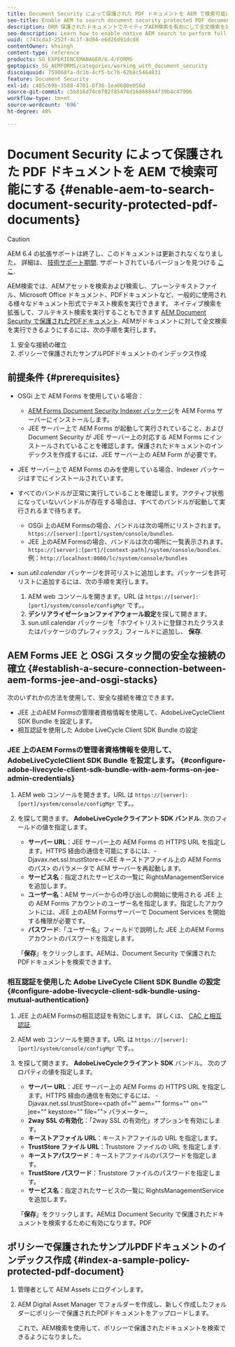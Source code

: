 ```yaml
---
title: Document Security によって保護された PDF ドキュメントを AEM で検索可能にする
seo-title: Enable AEM to search document security protected PDF documents
description: DRM 保護されたドキュメントでネイティブAEM検索を有効にして全文検索を実行する方法をPDFします。
seo-description: Learn how to enable native AEM search to perform full-text search on DRM protected PDF documents.
uuid: c743cda3-252f-4c1f-8d94-e6d26d91dcd8
contentOwner: khsingh
content-type: reference
products: SG_EXPERIENCEMANAGER/6.4/FORMS
geptopics: SG_AEMFORMS/categories/working_with_document_security
discoiquuid: 759068fa-dc1b-4cf5-bc7b-62b8c5464831
feature: Document Security
exl-id: c405c69b-3588-4701-8f36-1ea0680e056d
source-git-commit: c5b816d74c6f02f85476d16868844f39b4c47996
workflow-type: tm+mt
source-wordcount: '696'
ht-degree: 48%

---
```


# Document Security によって保護された PDF ドキュメントを AEM で検索可能にする {#enable-aem-to-search-document-security-protected-pdf-documents}

>[!CAUTION]
>
>AEM 6.4 の拡張サポートは終了し、このドキュメントは更新されなくなりました。 詳細は、 [技術サポート期間](https://helpx.adobe.com/jp/support/programs/eol-matrix.html). サポートされているバージョンを見つける [ここ](https://experienceleague.adobe.com/docs/?lang=ja).

AEM検索では、AEMアセットを検索および検索し、プレーンテキストファイル、Microsoft Office ドキュメント、PDFドキュメントなど、一般的に使用される様々なドキュメント形式でテキスト検索を実行できます。 ネイティブ検索を拡張して、フルテキスト検索を実行することもできます [AEM Document Security で保護されたPDFドキュメント](/help/forms/using/admin-help/document-security.md). AEMがドキュメントに対して全文検索を実行できるようにするには、次の手順を実行します。

1. 安全な接続の確立
1. ポリシーで保護されたサンプルPDFドキュメントのインデックス作成

## 前提条件 {#prerequisites}

* OSGi 上で AEM Forms を使用している場合：

   * [AEM Forms Document Security Indexer パッケージ](https://helpx.adobe.com/jp/aem-forms/kb/aem-forms-releases.html)を AEM Forms サーバーにインストールします。
   * JEE サーバー上で AEM Forms が起動して実行されていること、および Document Security が JEE サーバー上の対応する AEM Forms にインストールされていることを確認します。保護されたドキュメントのインデックスを作成するには、JEE サーバー上の AEM Form が必要です。

* JEE サーバー上で AEM Forms のみを使用している場合、Indexer パッケージはすでにインストールされています。
* すべてのバンドルが正常に実行していることを確認します。アクティブ状態になっていないバンドルが存在する場合は、すべてのバンドルが起動して実行されるまで待ちます。

   * OSGi 上のAEM Formsの場合、バンドルは次の場所にリストされます。 `https://[server]:[port]/system/console/bundles`.
   * JEE 上のAEM Formsの場合、バンドルは次の場所に一覧表示されます。 `https://[server]:[port]/[context-path]/system/console/bundles`. 例：`http://localhost:8080/lc/system/console/bundles`

* *sun.util.calendar* パッケージを許可リストに追加します。パッケージを許可リストに追加するには、次の手順を実行します。

   1. AEM web コンソールを開きます。URL は `https://[server]:[port]/system/console/configMgr` です。。
   1. **デシリアライゼーションファイアウォール設定**&#x200B;を探して開きます。
   1. sun.util.calendar パッケージを「ホワイトリストに登録されたクラスまたはパッケージのプレフィックス」フィールドに追加し、 **保存**.

## AEM Forms JEE と OSGi スタック間の安全な接続の確立 {#establish-a-secure-connection-between-aem-forms-jee-and-osgi-stacks}

次のいずれかの方法を使用して、安全な接続を確立できます。

* JEE 上のAEM Formsの管理者資格情報を使用して、AdobeLiveCycleClient SDK Bundle を設定します。
* 相互認証を使用した Adobe LiveCycle Client SDK Bundle の設定

### JEE 上のAEM Formsの管理者資格情報を使用して、AdobeLiveCycleClient SDK Bundle を設定します。 {#configure-adobe-livecycle-client-sdk-bundle-with-aem-forms-on-jee-admin-credentials}

1. AEM web コンソールを開きます。URL は `https://[server]:[port]/system/console/configMgr` です。。
1. を探して開きます。 **AdobeLiveCycleクライアント SDK バンドル**. 次のフィールドの値を指定します。

   * **サーバー URL**：JEE サーバー上の AEM Forms の HTTPS URL を指定します。HTTPS 経由の通信を可能にするには、-Djavax.net.ssl.trustStore=&lt;JEE キーストアファイル上の AEM Forms のパス> のパラメータで AEM サーバーを再起動します。
   * **サービス名**：指定されたサービスの一覧に RightsManagementService を追加します。
   * **ユーザー名**：AEM サーバーからの呼び出しの開始に使用される JEE 上の AEM Forms アカウントのユーザー名を指定します。指定したアカウントには、JEE 上のAEM Formsサーバーで Document Services を開始する権限が必要です。
   * **パスワード**:「ユーザー名」フィールドで説明した JEE 上のAEM Formsアカウントのパスワードを指定します。

   「**保存**」をクリックします。AEMは、Document Security で保護されたPDFドキュメントを検索できます。

### 相互認証を使用した Adobe LiveCycle Client SDK Bundle の設定 {#configure-adobe-livecycle-client-sdk-bundle-using-mutual-authentication}

1. JEE 上のAEM Formsの相互認証を有効にします。 詳しくは、 [CAC と相互認証](https://helpx.adobe.com/jp/livecycle/kb/cac-mutual-authentication.html).
1. AEM web コンソールを開きます。URL は `https://[server]:[port]/system/console/configMgr` です。。
1. を探して開きます。 **AdobeLiveCycleクライアント SDK** バンドル。 次のプロパティの値を指定します。

   * **サーバー URL**：JEE サーバー上の AEM Forms の HTTPS URL を指定します。HTTPS 経由の通信を有効にするには、 -Djavax.net.ssl.trustStore=&lt;path of=&quot;&quot; aem=&quot;&quot; forms=&quot;&quot; on=&quot;&quot; jee=&quot;&quot; keystore=&quot;&quot; file=&quot;&quot;> パラメーター。
   * **2way SSL の有効化**：「2way SSL の有効化」オプションを有効にします。
   * **キーストアファイル URL**：キーストアファイルの URL を指定します。
   * **TrustStore ファイル URL**：Truststore ファイルの URL を指定します.
   * **キーストアパスワード**：キーストアファイルのパスワードを指定します。
   * **TrustStore パスワード**：Truststore ファイルのパスワードを指定します。
   * **サービス名**：指定されたサービスの一覧に RightsManagementService を追加します。

   「**保存**」をクリックします。AEMは Document Security で保護されたドキュメントを検索するために有効になります。PDF

## ポリシーで保護されたサンプルPDFドキュメントのインデックス作成 {#index-a-sample-policy-protected-pdf-document}

1. 管理者として AEM Assets にログインします。
1. AEM Digital Asset Manager でフォルダーを作成し、新しく作成したフォルダーにポリシーで保護されたPDFドキュメントをアップロードします。

   これで、AEM検索を使用して、ポリシーで保護されたドキュメントを検索できるようになりました。

